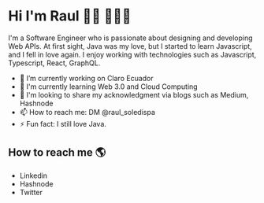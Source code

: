 # Hi I'm Raul 🤙🏽 👨🏽‍💻

I'm a Software Engineer who is passionate about designing and developing Web APIs. At first sight, Java was my love, but I started to learn Javascript, and I fell in love again. I enjoy working with technologies such as Javascript, Typescript, React, GraphQL.


- 🔭 I’m currently working on Claro Ecuador
- 🌱 I'm currently learning Web 3.0 and Cloud Computing
- 🤔 I'm looking to share my acknowledgment via blogs such as Medium, Hashnode
- 📫 How to reach me: DM @raul_soledispa
- ⚡ Fun fact: I still love Java.

## How to reach me 🌎
- Linkedin
- Hashnode
- Twitter
